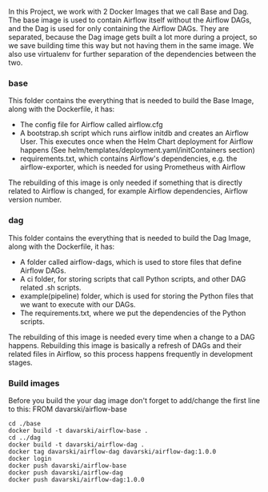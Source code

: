 In this Project, we work with 2 Docker Images that we call Base and Dag. The base image is used to contain Airflow itself without the Airflow DAGs, and the Dag is used for only containing the Airflow DAGs. They are separated, because the Dag image gets built a lot more during a project, so we save building time this way but not having them in the same image. We also use virtualenv for further separation of the dependencies between the two.

### base
This folder contains the everything that is needed to build the Base Image, along with the Dockerfile, it has:

- The config file for Airflow called airflow.cfg
- A bootstrap.sh script which runs airflow initdb and creates an Airflow User. This executes once when the Helm Chart deployment for Airflow happens
(See helm/templates/deployment.yaml/initContainers section)
- requirements.txt, which contains Airflow's dependencies, e.g. the airflow-exporter, which is needed for using Prometheus with Airflow

The rebuilding of this image is only needed if something that is directly related to Airflow is changed, for example Airflow dependencies, Airflow version number.

### dag

This folder contains the everything that is needed to build the Dag Image, along with the Dockerfile, it has:

- A folder called airflow-dags, which is used to store files that define Airflow DAGs.
- A ci folder, for storing scripts that call Python scripts, and other DAG related .sh scripts.
- example(pipeline) folder, which is used for storing the Python files that we want to execute with our DAGs.
- The requirements.txt, where we put the dependencies of the Python scripts.

The rebuilding of this image is needed every time when a change to a DAG happens. Rebuilding this image is basically a refresh of DAGs and their related files in Airflow, so this process happens frequently in development stages.

### Build images

Before you build the your dag image don't forget to add/change the first line to this: FROM davarski/airflow-base
```
cd ./base
docker build -t davarski/airflow-base .
cd ../dag
docker build -t davarski/airflow-dag .
docker tag davarski/airflow-dag davarski/airflow-dag:1.0.0
docker login
docker push davarski/airflow-base
docker push davarski/airflow-dag
docker push davarski/airflow-dag:1.0.0
```


